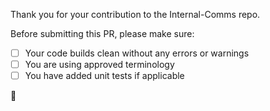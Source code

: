 Thank you for your contribution to the Internal-Comms repo.

Before submitting this PR, please make sure:

- [ ] Your code builds clean without any errors or warnings
- [ ] You are using approved terminology
- [ ] You have added unit tests if applicable

:open_hands:
